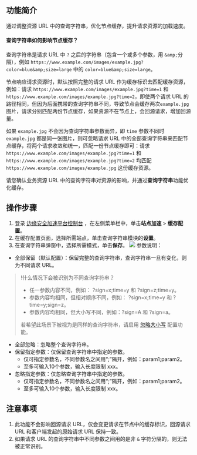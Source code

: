 ## 功能简介
通过调整资源 URL 中的查询字符串，优化节点缓存，提升请求资源的加载速度。

#### 查询字符串如何影响节点缓存？
查询字符串是请求 URL 中 `?` 之后的字符串（包含一个或多个参数，用 `&amp;`分隔），例如 `https://www.example.com/images/example.jpg?color=blue&amp;size=large` 中的 `color=blue&amp;size=large`。

节点响应请求资源时，默认按照完整的请求 URL 作为缓存标识去匹配缓存资源，例如：请求 `https://www.example.com/images/example.jpg?time=1` 和 `https://www.example.com/images/example.jpg?time=2`，即使两个请求 URL 的路径相同，但因为后面携带的查询字符串不同，导致节点会缓存两次`example.jpg` 图片，请求分别匹配两份节点缓存，如果资源不在节点上，会回源请求，增加回源量。

如果 `example.jpg` 不会因为查询字符串参数而异，即 `time` 参数不同时 `example.jpg` 都是同一张图片，则可忽略请求 URL 中的全部查询字符串来匹配节点缓存，将两个请求收敛和统一，匹配一份节点缓存即可：请求 `https://www.example.com/images/example.jpg?time=1` 和`https://www.example.com/images/example.jpg?time=2` 均匹配 `https://www.example.com/images/example.jpg` 这份缓存资源。

请您确认业务资源 URL 中的查询字符串对资源的影响，并通过**查询字符串**功能优化缓存。

## 操作步骤
1. 登录 [边缘安全加速平台控制台](https://console.cloud.tencent.com/teo) ，在左侧菜单栏中，单击**站点加速** > **缓存配置**。
2. 在缓存配置页面，选择所需站点，单击查询字符串模块的**设置**。
3. 在查询字符串弹窗中，选择所需模式，单击**保存**。
![](https://qcloudimg.tencent-cloud.cn/raw/bcfbc78343395fca401b0ced7b936064.png)
参数说明：
 - 全部保留（默认配置）：保留完整的查询字符串，查询字符串一旦有变化，则为不同请求 URL。
>!什么情况下会被识别为不同查询字符串？
>- 任一参数内容不同，例如： ?sign=x;time=y 和 ?sign=z;time=y。
>- 参数内容均相同，但相对顺序不同，例如： ?sign=x;time=y 和 ?time=y;sign=z。
>- 参数内容均相同，但大小写不同，例如：?sign=A 和 ?sign=a。
>
>若希望此场景下被视为是同样的查询字符串，请启用 [忽略大小写](https://cloud.tencent.com/document/product/1552/70750) 配置功能。
 - 全部忽略：忽略整个查询字符串。
 - 保留指定参数：仅保留查询字符串中指定的参数。
    - 仅可指定参数名，不同参数名之间用“;”隔开，例如：param1;param2。
    - 至多可输入10个参数，输入长度限制 xxx。 
 - 忽略指定参数：仅忽略查询字符串中指定的参数。
    - 仅可指定参数名，不同参数名之间用“;”隔开，例如：param1;param2。
    - 至多可输入10个参数，输入长度限制 xxx。

## 注意事项
1. 此功能不会影响回源请求 URL，仅会变更请求在节点中的缓存标识，回源请求 URL 和客户端发起的原始请求 URL 保持一致。
2. 如果请求 URL 的查询字符串中不同参数之间用的是非 `&` 字符分隔的，则无法被正常识别。
